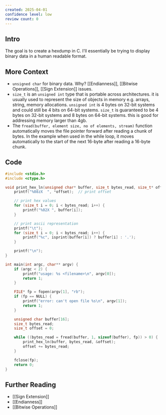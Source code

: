 ```yaml
---
created: 2025-04-01
confidence level: low
review count: 0
---
```

## Intro
The goal is to create a hexdump in C. I'll essentially be trying to display binary data in a human readable format.

## More Context
- `unsigned char` for binary data. Why? [[Endianness]], [[Bitwise Operations]], [[Sign Extension]] issues.
- `size_t` is an `unsigned int` type that is portable across architectures. it is usually used to represent the size of objects in memory e.g. arrays, string, memory allocations. `unsigned int` is 4 bytes on 32-bit systems and could still be 4 bits on 64-bit systems. `size_t` is guaranteed to be 4 bytes on 32-bit systems and 8 bytes on 64-bit systems. this is good for addressing memory larger than 4gb.
- The `fread(buffer, element size, no of elements, stream)` function automatically moves the file pointer forward after reading a chunk of bytes. In the example when used in the while loop, it moves automatically to the start of the next 16-byte after reading a 16-byte chunk.


## Code

```c
#include <stdio.h>
#include <ctype.h>

void print_hex_ln(unsigned char* buffer, size_t bytes_read, size_t* offset) {
    printf("%08zX  ", *offset);  // print offset

    // print hex values
    for (size_t i = 0; i < bytes_read; i++) {
        printf("%02X ", buffer[i]);
    }

    // print ascii representation
    printf("\t");
    for (size_t i = 0; i < bytes_read; i++) {
        printf("%c", isprint(buffer[i]) ? buffer[i] : '.');
    }

    printf("\n");
}

int main(int argc, char** argv) {
    if (argc < 2) {
        printf("usage: %s <filename>\n", argv[0]);
        return 1;
    }

    FILE* fp = fopen(argv[1], "rb");
    if (fp == NULL) {
        printf("error: can't open file %s\n", argv[1]);
        return 1;
    }

    unsigned char buffer[16];
    size_t bytes_read;
    size_t offset = 0;

    while ((bytes_read = fread(buffer, 1, sizeof(buffer), fp)) > 0) {
        print_hex_ln(buffer, bytes_read, &offset);
        offset += bytes_read;
    }

    fclose(fp);
    return 0;
}
```
## Further  Reading
- [[Sign Extension]]
- [[Endianness]]
- [[Bitwise Operations]]